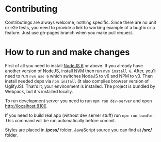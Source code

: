 # Contributing

Contributings are always welcome, nothing specific. Since there are no unit or e2e tests, you need to provide a link to working example of a bugfix or a feature. Just use gh-pages branch when you make pull request.

# How to run and make changes

First of all you need to install [NodeJS 6](https://nodejs.org/en/) or above. If you already have another version of NodeJS, install [NVM](https://github.com/creationix/nvm) then run ``nvm install 6``. After, you'll need to run ``nvm use 6`` which switches NodeJS to v6 and NPM to v3. Then install needed deps via ``npm install`` (it also compiles browser version of UglifyJS). That's it, your environment is installed. The project is bundled by Webpack, but it's installed locally.

To run development server you need to run ``npm run dev-server`` and open [http://localhost:8100](http://localhost:8100).

If you need to build real app (without dev server stuff) run ``npm run bundle``. This command will be run automatically before commit.

Styles are placed in **/pcss/** folder, JavaScript source you can find at **/src/** folder.
